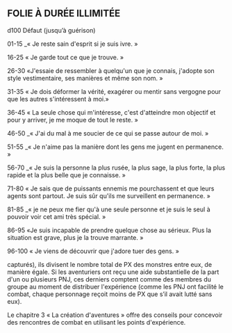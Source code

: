 ## FOLIE À DURÉE ILLIMITÉE


d100 Défaut (jusqu’à guérison)

01-15 _« Je reste sain d'esprit si je suis ivre. »

16-25 « Je garde tout ce que je trouve. »

26-30 «J'essaie de ressembler à quelqu'un que je
connais, j'adopte son style vestimentaire, ses
manières et même son nom. »

31-35 « Je dois déformer la vérité, exagérer ou mentir
sans vergogne pour que les autres s'intéressent à
moi.»

36-45  « La seule chose qui m'intéresse, c'est d'atteindre
mon objectif et pour y arriver, je me moque de tout
le reste. »

46-50 _« J'ai du mal à me soucier de ce qui se passe
autour de moi. »

51-55 _« Je n'aime pas la manière dont les gens me jugent
en permanence. »

56-70 _« Je suis la personne la plus rusée, la plus sage,
la plus forte, la plus rapide et la plus belle que je
connaisse. »

71-80 « Je sais que de puissants ennemis me
pourchassent et que leurs agents sont partout. Je
suis sûr qu'ils me surveillent en permanence. »

81-85 _« je ne peux me fier qu'à une seule personne et je
suis le seul à pouvoir voir cet ami très spécial. »

86-95 «Je suis incapable de prendre quelque chose au
sérieux. Plus la situation est grave, plus je la trouve
marrante. »

96-100 « Je viens de découvrir que j'adore tuer des gens. »

capturés), ils divisent le nombre total de PX des monstres
entre eux, de manière égale. Si les aventuriers ont reçu
une aide substantielle de la part d'un ou plusieurs PNJ,
ces derniers comptent comme des membres du groupe
au moment de distribuer l'expérience (comme les PNJ ont
facilité le combat, chaque personnage reçoit moins de PX
que s’il avait lutté sans eux).

Le chapitre 3 « La création d'aventures » offre des conseils
pour concevoir des rencontres de combat en utilisant les
points d'expérience.
